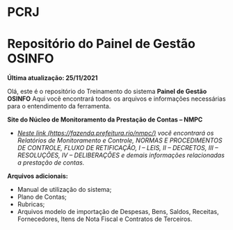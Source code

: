 # PCRJ
# Repositório do Painel de Gestão OSINFO
**Última atualização: 25/11/2021**

Olá, este é o repositório do Treinamento do sistema **Painel de Gestão OSINFO**
Aqui você encontrará todos os arquivos e informações necessárias para o entendimento da ferramenta.

**Site do Núcleo de Monitoramento da Prestação de Contas – NMPC**  

-   _[Neste link (https://fazenda.prefeitura.rio/nmpc/)](https://fazenda.prefeitura.rio/nmpc/) você encontrará os Relatórios de Monitoramento e Controle, NORMAS E PROCEDIMENTOS DE CONTROLE, FLUXO DE RETIFICAÇÃO, I – LEIS, II – DECRETOS, III – RESOLUÇÕES, IV – DELIBERAÇÕES e demais informações relacionadas a prestação de contas._

**Arquivos adicionais:**  

-   Manual de utilização do sistema;
-   Plano de Contas;
-   Rubricas;
-   Arquivos modelo de importação de Despesas, Bens, Saldos, Receitas, Fornecedores, Itens de Nota Fiscal e Contratos de Terceiros.

